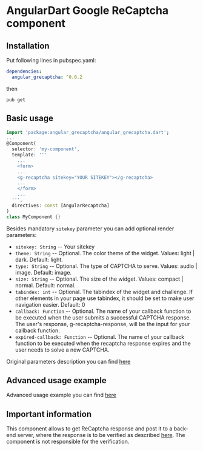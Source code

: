 # AngularDart Google ReCaptcha component

## Installation

Put following lines in pubspec.yaml:

```yaml
dependencies:
  angular_grecaptcha: ^0.0.2
```

then

```
pub get
```

## Basic usage

```dart
import 'package:angular_grecaptcha/angular_grecaptcha.dart';
...
@Component(
  selector: 'my-component',
  template: '''
    ...
    <form>
    ...
    <g-recaptcha sitekey="YOUR SITEKEY"></g-recaptcha>
    ...
    </form>
    ...
  ''',
  directives: const [AngularRecaptcha]
)
class MyComponent {}
```

Besides mandatory `sitekey` parameter you can add optional render parameters:
* `sitekey: String` --  Your sitekey
* `theme: String` --  Optional. The color theme of the widget. Values: light | dark. Default: light.
* `type: String`  --  Optional. The type of CAPTCHA to serve. Values: audio | image. Default: image.
* `size: String`  --  Optional. The size of the widget. Values: compact | normal. Default: normal.
* `tabindex: int` --  Optional. The tabindex of the widget and challenge.  If other elements in your page use tabindex, it should be set to make user navigation easier. Default: 0
* `callback: Function`  --  Optional. The name of your callback function to be executed when the user submits a successful CAPTCHA response. The user's response, g-recaptcha-response, will be the input for your callback function.
* `expired-callback: Function`  --  Optional. The name of your callback function to be executed when the recaptcha response expires and the user needs to solve a new CAPTCHA.

Original parameters description you can find [here](https://developers.google.com/recaptcha/docs/display#render_param)

## Advanced usage example

Advanced usage example you can find [here](https://gist.github.com/alexd1971/e973dc20abfddf29f4ea77eec7f84347)

## Important information

This component allows to get ReCaptcha response and post it to a back-end server, where the response is to be verified as described [here](https://developers.google.com/recaptcha/docs/verify). The component is not responsible for the verification.